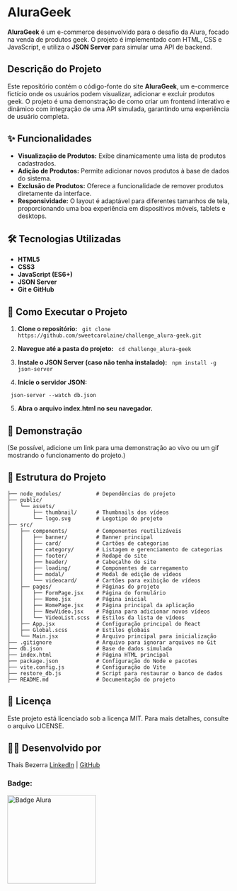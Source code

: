 # AluraGeek 

**AluraGeek** é um e-commerce desenvolvido para o desafio da Alura, focado na venda de produtos geek. O projeto é implementado com HTML, CSS e JavaScript, e utiliza o **JSON Server** para simular uma API de backend.

## Descrição do Projeto

Este repositório contém o código-fonte do site **AluraGeek**, um e-commerce fictício onde os usuários podem visualizar, adicionar e excluir produtos geek. O projeto é uma demonstração de como criar um frontend interativo e dinâmico com integração de uma API simulada, garantindo uma experiência de usuário completa.

## ✨ Funcionalidades

- **Visualização de Produtos:** Exibe dinamicamente uma lista de produtos cadastrados.
- **Adição de Produtos:** Permite adicionar novos produtos à base de dados do sistema.
- **Exclusão de Produtos:** Oferece a funcionalidade de remover produtos diretamente da interface.
- **Responsividade:** O layout é adaptável para diferentes tamanhos de tela, proporcionando uma boa experiência em dispositivos móveis, tablets e desktops.

## 🛠️ Tecnologias Utilizadas

- **HTML5**
- **CSS3**
- **JavaScript (ES6+)**
- **JSON Server**
- **Git e GitHub**

## 🚀 Como Executar o Projeto

1. **Clone o repositório:**
``` git clone https://github.com/sweetcarolaine/challenge_alura-geek.git```

2. **Navegue até a pasta do projeto:**
``` cd challenge_alura-geek```

3. **Instale o JSON Server (caso não tenha instalado):**
``` npm install -g json-server```

4. **Inicie o servidor JSON:**

``` json-server --watch db.json```

5. **Abra o arquivo index.html no seu navegador.**

## 🌟 Demonstração 
(Se possível, adicione um link para uma demonstração ao vivo ou um gif mostrando o funcionamento do projeto.)

## 📂 Estrutura do Projeto
```
├── node_modules/           # Dependências do projeto
├── public/
│   └── assets/
│       ├── thumbnail/      # Thumbnails dos vídeos
│       └── logo.svg        # Logotipo do projeto
├── src/
│   ├── components/         # Componentes reutilizáveis
│   │   ├── banner/         # Banner principal
│   │   ├── card/           # Cartões de categorias
│   │   ├── category/       # Listagem e gerenciamento de categorias
│   │   ├── footer/         # Rodapé do site
│   │   ├── header/         # Cabeçalho do site
│   │   ├── loading/        # Componentes de carregamento
│   │   ├── modal/          # Modal de edição de vídeos
│   │   └── videocard/      # Cartões para exibição de vídeos
│   ├── pages/              # Páginas do projeto
│   │   ├── FormPage.jsx    # Página do formulário
│   │   ├── Home.jsx        # Página inicial
│   │   ├── HomePage.jsx    # Página principal da aplicação
│   │   ├── NewVideo.jsx    # Página para adicionar novos vídeos
│   │   └── VideoList.scss  # Estilos da lista de vídeos
│   ├── App.jsx             # Configuração principal do React
│   ├── Global.scss         # Estilos globais
│   └── Main.jsx            # Arquivo principal para inicialização
├── .gitignore              # Arquivo para ignorar arquivos no Git
├── db.json                 # Base de dados simulada
├── index.html              # Página HTML principal
├── package.json            # Configuração do Node e pacotes
├── vite.config.js          # Configuração do Vite
├── restore_db.js           # Script para restaurar o banco de dados
├── README.md               # Documentação do projeto
```
## 📝 Licença

Este projeto está licenciado sob a licença MIT. Para mais detalhes, consulte o arquivo LICENSE.

## 👩‍💻 Desenvolvido por
Thaís Bezerra 
[LinkedIn](https://www.linkedin.com/in/thaisbezerra/) | [GitHub](https://github.com/sweetcarolaine)

### Badge: 
<img src="imagens/Badge-AluraGeek.png" alt="Badge Alura" width="200" />
